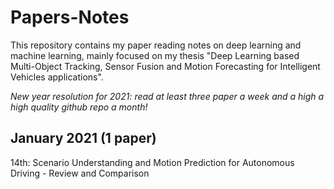 # Papers-Notes

This repository contains my paper reading notes on deep learning and machine learning, mainly focused on my thesis "Deep Learning based Multi-Object Tracking, Sensor Fusion and Motion Forecasting for Intelligent Vehicles applications".

*New year resolution for 2021: read at least three paper a week and a high a high quality github repo a month!*

## January 2021 (1 paper)
14th: Scenario Understanding and Motion Prediction for Autonomous Driving - Review and Comparison

